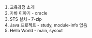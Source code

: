 1. 교육과정 소개
2. 자바 이야기 - oracle
3. STS 설치 - 7-zip
4. Java 프로젝트 - study, module-info 없음
5. Hello World - main, sysout
